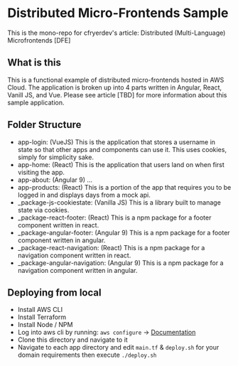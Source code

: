 # Distributed Micro-Frontends Sample
This is the mono-repo for cfryerdev's article: Distributed (Multi-Language) Microfrontends [DFE]

## What is this
This is a functional example of distributed micro-frontends hosted in AWS Cloud. The application is broken up into 4 parts written in Angular, React, Vanill JS, and Vue. Please see article [TBD] for more information about this sample application.

## Folder Structure

* app-login: (VueJS) This is the application that stores a username in state so that other apps and components can use it. This uses cookies, simply for simplicity sake.
* app-home: (React) This is the application that users land on when first visiting the app.
* app-about: (Angular 9) ...
* app-products: (React) This is a portion of the app that requires you to be logged in and displays days from a mock api.
* _package-js-cookiestate: (Vanilla JS) This is a library built to manage state via cookies.
* _package-react-footer: (React) This is a npm package for a footer component written in react.
* _package-angular-footer: (Angular 9) This is a npm package for a footer component written in angular.
* _package-react-navigation: (React) This is a npm package for a navigation component written in react.
* _package-angular-navigation: (Angular 9) This is a npm package for a navigation component written in angular.

## Deploying from local

* Install AWS CLI
* Install Terraform
* Install Node / NPM
* Log into aws cli by running: `aws configure` -> [Documentation](https://docs.aws.amazon.com/cli/latest/userguide/cli-chap-configure.html)
* Clone this directory and navigate to it
* Navigate to each app directory and edit `main.tf` & `deploy.sh` for your domain requirements then execute `./deploy.sh`